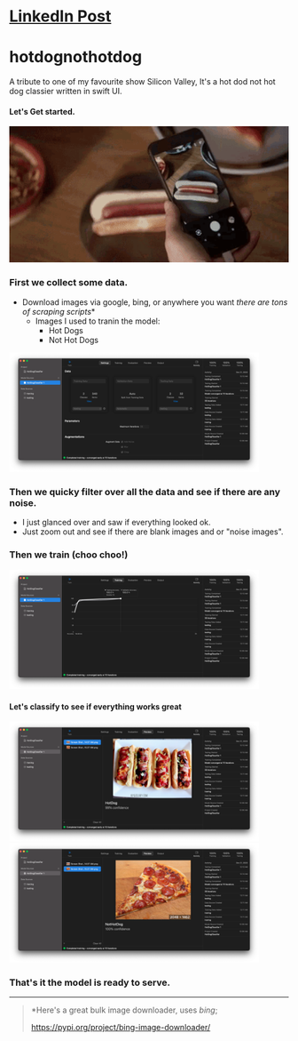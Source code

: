 # [LinkedIn Post](https://www.linkedin.com/posts/aayush-p-616b6b16a_hotdognothotdog-siliconvalley-activity-6746699708116328448-W8DP)

# hotdognothotdog
A tribute to one of my favourite show Silicon Valley, It's a hot dod not hot dog classier written in swift UI.

#### Let's Get started.
<img src="https://raw.githubusercontent.com/Aayush9029/hotdognothotdog/main/readme-assets/yang-gif.gif">

### First we collect some data.
 - Download images via google, bing, or anywhere you want *there are tons of scraping scripts**
   - Images I used to tranin the model:
      - Hot Dogs
      - Not Hot Dogs
<img src="https://raw.githubusercontent.com/Aayush9029/hotdognothotdog/main/readme-assets/data-coreml.png" width="450px">

### Then we quicky filter over all the data and see if there are any noise.
  - I just glanced over and saw if everything looked ok. 
  - Just zoom out and see if there are blank images and or "noise images".
  
### Then we train (choo choo!)

<img src="https://raw.githubusercontent.com/Aayush9029/hotdognothotdog/main/readme-assets/traning-ml.png" width="450px">

#### Let's classify to see if everything works great

<img src="https://raw.githubusercontent.com/Aayush9029/hotdognothotdog/main/readme-assets/hotdog-yes.png" width="450px">
<img src="https://raw.githubusercontent.com/Aayush9029/hotdognothotdog/main/readme-assets/pizza-not.png" width="450px">


### That's it the model is ready to serve.






---
> *Here's a great bulk image downloader, uses *bing*;
>
> https://pypi.org/project/bing-image-downloader/
